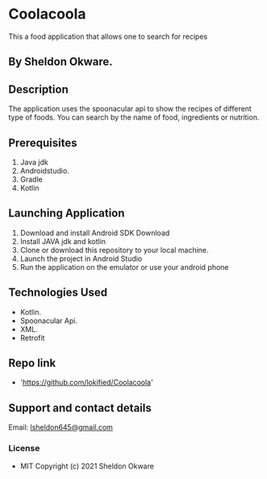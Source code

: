 # Coolacoola
This a food application that allows one to search for recipes

## By Sheldon Okware.

## Description
The application uses the spoonacular api to show the recipes of different type of foods. You can search by the name of food, ingredients or nutrition.

## Prerequisites
1. Java jdk
2. Androidstudio.
3. Gradle
4. Kotlin

## Launching Application
1. Download and install Android SDK Download
2. Install JAVA jdk and kotlin
3. Clone or download this repository to your local machine.
4. Launch the project in Android Studio
5. Run the application on the emulator or use your android phone


## Technologies Used
* Kotlin.
* Spoonacular Api.
* XML.
* Retrofit

## Repo link
*  'https://github.com/lokified/Coolacoola'

## Support and contact details
Email: lsheldon645@gmail.com


### License
* MIT
Copyright (c) 2021 Sheldon Okware
